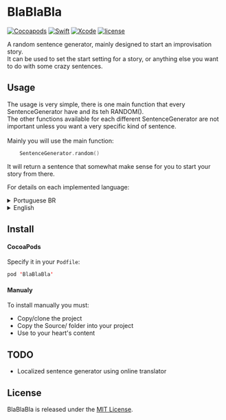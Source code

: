 # BlaBlaBla

[![Cocoapods](https://img.shields.io/cocoapods/v/BlaBlaBla.svg)](https://cocoapods.org/pods/BlaBlaBla)
[![Swift](https://img.shields.io/badge/Swift-4.1-orange.svg)](https://swift.org)
[![Xcode](https://img.shields.io/badge/Xcode-9.3-blue.svg)](https://developer.apple.com/xcode)
[![license](https://img.shields.io/github/license/mashape/apistatus.svg)](https://opensource.org/licenses/MIT)

A random sentence generator, mainly designed to start an improvisation story. <br>
It can be used to set the start setting for a story, or anything else you want to do with some crazy sentences. 

## Usage
The usage is very simple, there is one main function that every SentenceGenerator have and its teh RANDOM().<br>
The other functions available for each different SentenceGenerator are not important unless you want a very specific kind of sentence.
<br><br>
Mainly you will use the main function: 
```swift
    SentenceGenerator.random()
```
It will return a sentence that somewhat make sense for you to start your story from there. 

For details on each implemented language: 
<details>
    <summary>Portuguese BR</summary>
    <p> To get a random sentence in PORTUGUESE Brazil: </p> 
    <pre><code class="swift">PtBrSentenceGenerator.random()</code></pre>
    
For more details [click here](PtBrSentenceGenerator)  

Output example:
> Você é um canguru zangado e está sonhando com uma colher

> Você é um largato apavorado destruindo uma colher

> Você está beijando uma tábua enquanto chama um Ogro
</details>

<details>
    <summary>English</summary>
    <p>To get a random sentence in ENGLISH:</p>
     <pre><code class="swift">EnSentenceGenerator.random()</code></pre>
    
For more details [click here](EnSentenceGenerator)
    
Output Example:
> You are at the café choosing a cushion

> You are smelling a beautiful raccoon in Ireland

> You are a tiny dolphin at the parking lot
</details>

## Install

#### CocoaPods
Specify it in your <code>Podfile</code>:<br>
```swift
pod 'BlaBlaBla' 
```

#### Manualy
To install manually you must:
- Copy/clone the project
- Copy the Source/ folder into  your project
- Use to your heart's content
 
## TODO
- Localized sentence generator using online translator

## License
BlaBlaBla is released under the [MIT License](LICENSE).
